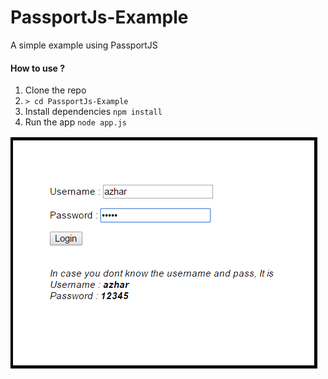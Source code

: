 PassportJs-Example
==================

A simple example using PassportJS

#### How to use ?

1. Clone the repo
2. ```> cd PassportJs-Example```
3. Install dependencies ```npm install```
4. Run the app ```node app.js```

![Alt text](/img/demo.png)